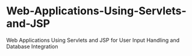# Web-Applications-Using-Servlets-and-JSP
Web Applications Using Servlets and JSP for User Input Handling and Database Integration
